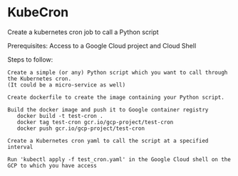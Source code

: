 # KubeCron
Create a kubernetes cron job to call a Python script

Prerequisites:
  Access to a Google Cloud project and Cloud Shell
  

Steps to follow:

    Create a simple (or any) Python script which you want to call through the Kubernetes cron.
    (It could be a micro-service as well)

    Create dockerfile to create the image containing your Python script.
    
    Build the docker image and push it to Google container registry
       docker build -t test-cron .
       docker tag test-cron gcr.io/gcp-project/test-cron
       docker push gcr.io/gcp-project/test-cron

    Create a Kubernetes cron yaml to call the script at a specified interval

    Run 'kubectl apply -f test_cron.yaml' in the Google Cloud shell on the GCP to which you have access
